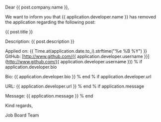 Dear {{ post.company.name }},

We want to inform you that {{ application.developer.name }} has removed the application regarding the following post:


{{ post.title }}

Description:
{{ post.description }}


Applied on: {{ Time.at(application.date.to_i).strftime("%e %B %Y") }}
GitHub: [http://www.github.com/{{ application.developer.username }}] (http://www.github.com/{{ application.developer.username }})
% if application.developer.bio

Bio:
{{ application.developer.bio }}
% end
% if application.developer.url

URL: {{ application.developer.url }}
% end
% if application.message

Message:
{{ application.message }}
% end


Kind regards,

Job Board Team
